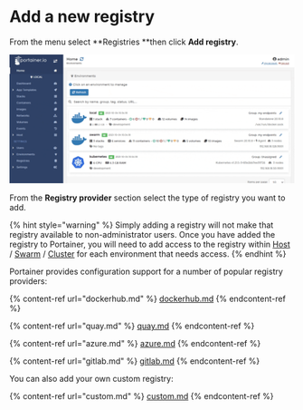 # Add a new registry

From the menu select **Registries **then click **Add registry**.

![](../../../.gitbook/assets/2.9-registries-add-1.gif)

From the **Registry provider** section select the type of registry you want to add.

{% hint style="warning" %}
Simply adding a registry will not make that registry available to non-administrator users. Once you have added the registry to Portainer, you will need to add access to the registry within [Host](../../../user/docker/host/registries.md) / [Swarm](../../../user/docker/swarm/registries.md) / [Cluster](../../../user/kubernetes/cluster/registries.md) for each environment that needs access.
{% endhint %}

Portainer provides configuration support for a number of popular registry providers:

{% content-ref url="dockerhub.md" %}
[dockerhub.md](dockerhub.md)
{% endcontent-ref %}

{% content-ref url="quay.md" %}
[quay.md](quay.md)
{% endcontent-ref %}

{% content-ref url="azure.md" %}
[azure.md](azure.md)
{% endcontent-ref %}

{% content-ref url="gitlab.md" %}
[gitlab.md](gitlab.md)
{% endcontent-ref %}

You can also add your own custom registry:

{% content-ref url="custom.md" %}
[custom.md](custom.md)
{% endcontent-ref %}
